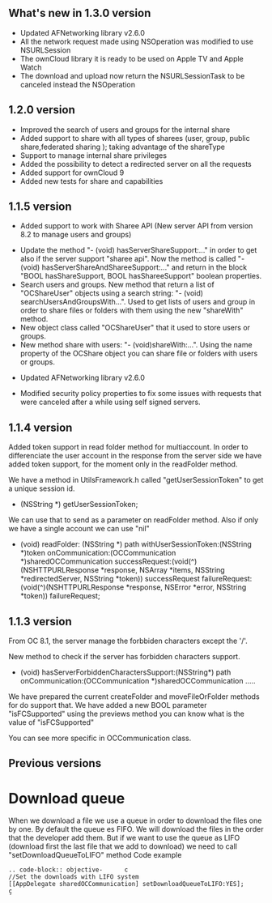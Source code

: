 ## What's new in 1.3.0 version

- Updated AFNetworking library v2.6.0
- All the network request made using NSOperation was modified to use NSURLSession
- The ownCloud library it is ready to be used on Apple TV and Apple Watch
- The download and upload now return the NSURLSessionTask to be canceled instead the NSOperation 

## 1.2.0 version

- Improved the search of users and groups for the internal share
- Added support to share with all types of sharees (user, group, public share,federated sharing ); taking advantage of the  shareType
- Support to manage internal share privileges
- Added the possibility to detect a redirected server on all the requests
- Added support for ownCloud 9
- Added new tests for share and capabilities 


## 1.1.5 version

- Added support to work with Sharee API (New server API from version 8.2 to manage users and groups)

 + Update the method "- (void) hasServerShareSupport:..." in order to get also if the server support "sharee api". Now the method is called "- (void) hasServerShareAndShareeSupport:..." and return in the block "BOOL hasShareSupport, BOOL hasShareeSupport" boolean properties. 
 + Search users and groups. New method that return a list of "OCShareUser" objects using a search string: "- (void) searchUsersAndGroupsWith...". Used to get lists of users and group in order to share files or folders with them using the new "shareWith" method. 
 + New object class called "OCShareUser" that it used to store users or groups.
 + New method share with users: "- (void)shareWith:...". Using the name property of the OCShare object you can share file or folders with users or groups.

- Updated AFNetworking library v2.6.0

- Modified security policy properties to fix some issues with requests that were canceled after a while using self signed servers.
  

## 1.1.4 version

Added token support in read folder method for multiaccount. In order to differenciate the user account in the response from the server side we have added token support, for the moment only in the readFolder method.

We have a method in UtilsFramework.h called "getUserSessionToken" to get a unique session id.

+ (NSString *) getUserSessionToken;

We can use that to send as a parameter on readFolder method. Also if only we have a single account we can use "nil" 

- (void) readFolder: (NSString *) path withUserSessionToken:(NSString *)token
    onCommunication:(OCCommunication *)sharedOCCommunication
     successRequest:(void(^)(NSHTTPURLResponse *response, NSArray *items, NSString *redirectedServer, NSString *token)) successRequest
     failureRequest:(void(^)(NSHTTPURLResponse *response, NSError *error, NSString *token)) failureRequest;


##  1.1.3 version

From OC 8.1, the server manage the forbbiden characters except the '/'. 

New method to check if the server has forbidden characters support.
- (void) hasServerForbiddenCharactersSupport:(NSString*) path onCommunication:(OCCommunication *)sharedOCCommunication .....

We have prepared the current createFolder and moveFileOrFolder methods for do support that. We have added a new BOOL parameter "isFCSupported" using the previews method you can know what is the value of "isFCSupported"

You can see more specific in OCCommunication class.

## Previous versions


# Download queue
When we download a file we use a queue in order to download the files one by one. 
By default the queue es FIFO. We will download the files in the order that the developer add them.
But if we want to use the queue as LIFO (download first the last file that we add to download) we need to call "setDownloadQueueToLIFO" method
Code example
~~~~~~~~~~~~
.. code-block:: objective-		c
//Set the downloads with LIFO system
[[AppDelegate sharedOCCommunication] setDownloadQueueToLIFO:YES];
ç
